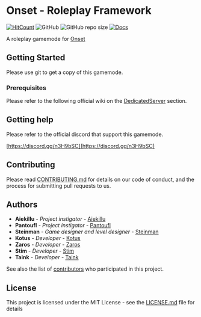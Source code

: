 # Onset - Roleplay Framework

[![HitCount](http://hits.dwyl.io/Kotus-s/onset-roleplay-framework.svg)](http://hits.dwyl.io/Kotus-s/onset-roleplay-framework)  ![GitHub](https://img.shields.io/github/license/Kotus-s/onset-roleplay-framework) ![GitHub repo size](https://img.shields.io/github/repo-size/Kotus-s/onset-roleplay-framework?color=%23FF1B67&label=size&logo=lua) [![Docs](https://img.shields.io/badge/docs-view-orange)](https://kotus.gitbook.io/onset-roleplay-framework/)

A roleplay gamemode for [Onset](https://playonset.com/)

## Getting Started

Please use git to get a copy of this gamemode.

### Prerequisites

Please refer to the following official wiki on the [DedicatedServer](https://dev.playonset.com/wiki/DedicatedServer) section.

## Getting help

Please refer to the official discord that support this gamemode.

[https://discord.gg/n3H9bSC](https://discord.gg/n3H9bSC)

## Contributing

Please read [CONTRIBUTING.md](https://github.com/Kotus-s/onset-roleplay-framework) for details on our code of conduct, and the process for submitting pull requests to us.

## Authors

* **Aiekillu** - *Project instigator* - [Aiekillu](https://github.com/)
* **Pantoufl** - *Project instigator* - [Pantoufl](https://github.com/)
* **Steinman** - *Game designer and level designer* - [Steinman](https://github.com/Steinman)
* **Kotus** - *Developer* - [Kotus](https://github.com/Kotus-s)
* **Zaros** - *Developer* - [Zaros](https://github.com/ZarosLive)
* **Stim** - *Developer* - [Stim](https://github.com/)
* **Taink** - *Developer* - [Taink](https://github.com/Taink)

See also the list of [contributors](https://github.com/Kotus-s/onset-roleplay-framework/contributors) who participated in this project.

## License

This project is licensed under the MIT License - see the [LICENSE.md](LICENSE.md) file for details
